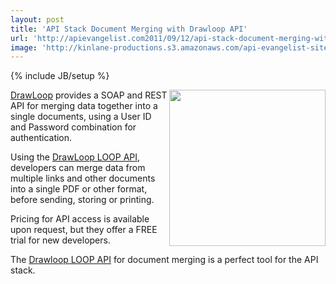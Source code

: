 ```yaml
---
layout: post
title: 'API Stack Document Merging with Drawloop API'
url: 'http://apievangelist.com2011/09/12/api-stack-document-merging-with-drawloop-api/'
image: 'http://kinlane-productions.s3.amazonaws.com/api-evangelist-site/blog/Drawloop-Logo.jpg'
---
```

{% include JB/setup %}
<p>
     <a href="/admin/Blog/"><img src="http://kinlane-productions.s3.amazonaws.com/mimeo/drawloop/Drawloop-Logo.jpg"  width="250" align="right" /></a><a href="/admin/Blog/">DrawLoop</a> provides a SOAP and REST API for merging data together into a single documents, using a User ID and Password combination for authentication.
</p>
<p>
     Using the <a href="/admin/Blog/">DrawLoop LOOP API</a>, developers can merge data from multiple links and other documents into a single PDF or other format, before sending, storing or printing.
</p>
<p>
     Pricing for API access is available upon request, but they offer a FREE trial for new developers.
</p>
<p>
     The <a href="/admin/Blog/">Drawloop LOOP API</a> for document merging is a perfect tool for the API stack.
</p>
